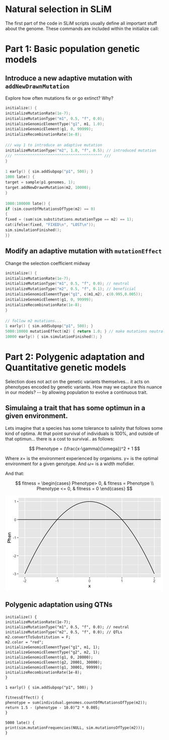 # Natural selection in SLiM

The first part of the code in SLiM scripts usually define all important stuff about the genome. These commands are included within the initialize call:

# Part 1: Basic population genetic models

## Introduce a new adaptive mutation with `addNewDrawnMutation`
Explore how often mutations fix or go extinct? Why?
```c++
initialize() {
initializeMutationRate(1e-7);
initializeMutationType("m1", 0.5, "f", 0.0);
initializeGenomicElementType("g1", m1, 1.0);
initializeGenomicElement(g1, 0, 99999);
initializeRecombinationRate(1e-8);

/// way 1 to introduce an adaptive mutation
initializeMutationType("m2", 1.0, "f", 0.5); // introduced mutation
/// ^^^^^^^^^^^^^^^^^^^^^^^^^^^^^^^^^^^^^^^ ///
}

1 early() { sim.addSubpop("p1", 500); }
1000 late() {
target = sample(p1.genomes, 1);
target.addNewDrawnMutation(m2, 10000);
}

1000:100000 late() {
if (sim.countOfMutationsOfType(m2) == 0)
{
fixed = (sum(sim.substitutions.mutationType == m2) == 1);
cat(ifelse(fixed, "FIXED\n", "LOST\n"));
sim.simulationFinished();
}}
```

## Modify an adaptive mutation with `mutationEffect`
Change the selection coefficient midway
```c++
initialize() {
initializeMutationRate(1e-7);
initializeMutationType("m1", 0.5, "f", 0.0); // neutral
initializeMutationType("m2", 0.5, "f", 0.1); // beneficial
initializeGenomicElementType("g1", c(m1,m2), c(0.995,0.005));
initializeGenomicElement(g1, 0, 99999);
initializeRecombinationRate(1e-8);
}

// follow m2 mutations...
1 early() { sim.addSubpop("p1", 500); }
5000:10000 mutationEffect(m2) { return 1.0; } // make mutations neutral again
10000 early() { sim.simulationFinished(); }
```

# Part 2: Polygenic adaptation and Quantitative genetic models

Selection does not act on the genetic variants themselves... it acts on phenotypes encoded by genetic variants. How may we capture this nuance in our models?  -- by allowing population to evolve a continuous trait.

## Simulaing a trait that has some optimun in a given environment.

Lets imagine that a species has some tolerance to salinity that follows some kind of optima. At that point survival of individuals is 100%, and outside of that optimun... there is a cost to survival.. as follows:

$$
Phenotype = (\frac{x-\gamma}{\omega})^2 + 1
$$

Where $x$= is the environment experienced by organisms. $\gamma$= is the optimal environment for a given genotype. And $\omega$= is a width mofidier.

And that:

$$
fitness =
\begin{cases}
Phenotype> 0,  & fitness = Phenotype \\
Phenotype <= 0, & fitness = 0
\end{cases}
$$

![enter image description here](https://raw.githubusercontent.com/Jcbnunez/uvm-fqr/main/etc/Figures/prac11/function.quadrat.png)

## Polygenic adaptation using QTNs

```c+
initialize() {
initializeMutationRate(1e-7);
initializeMutationType("m1", 0.5, "f", 0.0); // neutral
initializeMutationType("m2", 0.5, "f", 0.0); // QTLs
m2.convertToSubstitution = F;
m2.color = "red";
initializeGenomicElementType("g1", m1, 1);
initializeGenomicElementType("g2", m2, 1);
initializeGenomicElement(g1, 0, 20000);
initializeGenomicElement(g2, 20001, 30000);
initializeGenomicElement(g1, 30001, 99999);
initializeRecombinationRate(1e-8);
}

1 early() { sim.addSubpop("p1", 500); }

fitnessEffect() {
phenotype = sum(individual.genomes.countOfMutationsOfType(m2));
return 1.5 - (phenotype - 10.0)^2 * 0.005;
}

5000 late() {
print(sim.mutationFrequencies(NULL, sim.mutationsOfType(m2)));
}
```
